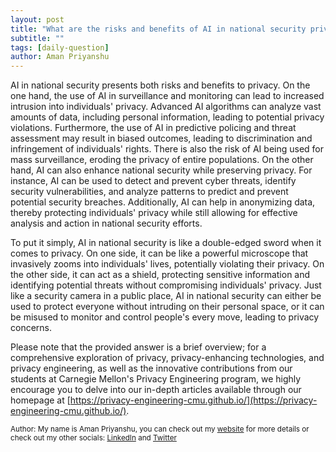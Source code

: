 ```yaml
---
layout: post
title: "What are the risks and benefits of AI in national security privacy?"
subtitle: ""
tags: [daily-question]
author: Aman Priyanshu
---
```


AI in national security presents both risks and benefits to privacy. On the one hand, the use of AI in surveillance and monitoring can lead to increased intrusion into individuals' privacy. Advanced AI algorithms can analyze vast amounts of data, including personal information, leading to potential privacy violations. Furthermore, the use of AI in predictive policing and threat assessment may result in biased outcomes, leading to discrimination and infringement of individuals' rights. There is also the risk of AI being used for mass surveillance, eroding the privacy of entire populations. On the other hand, AI can also enhance national security while preserving privacy. For instance, AI can be used to detect and prevent cyber threats, identify security vulnerabilities, and analyze patterns to predict and prevent potential security breaches. Additionally, AI can help in anonymizing data, thereby protecting individuals' privacy while still allowing for effective analysis and action in national security efforts.

To put it simply, AI in national security is like a double-edged sword when it comes to privacy. On one side, it can be like a powerful microscope that invasively zooms into individuals' lives, potentially violating their privacy. On the other side, it can act as a shield, protecting sensitive information and identifying potential threats without compromising individuals' privacy. Just like a security camera in a public place, AI in national security can either be used to protect everyone without intruding on their personal space, or it can be misused to monitor and control people's every move, leading to privacy concerns.

Please note that the provided answer is a brief overview; for a comprehensive exploration of privacy, privacy-enhancing technologies, and privacy engineering, as well as the innovative contributions from our students at Carnegie Mellon's Privacy Engineering program, we highly encourage you to delve into our in-depth articles available through our homepage at [https://privacy-engineering-cmu.github.io/](https://privacy-engineering-cmu.github.io/).

<small>Author: My name is Aman Priyanshu, you can check out my [website](https://amanpriyanshu.github.io/) for more details or check out my other socials: [LinkedIn](https://www.linkedin.com/in/aman-priyanshu/) and [Twitter](https://twitter.com/AmanPriyanshu6)</small>
